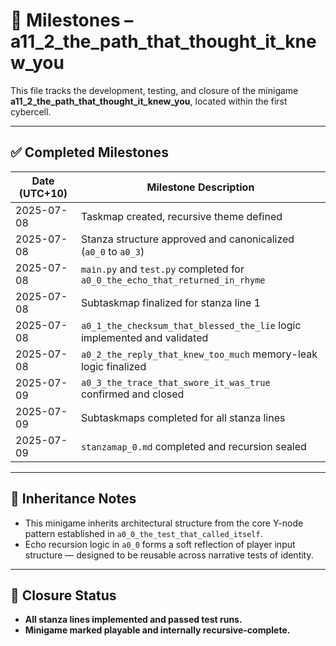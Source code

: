 <!-- Save to: taskmaps/milestones.md -->

# 🧭 Milestones – a11_2_the_path_that_thought_it_knew_you

This file tracks the development, testing, and closure of the minigame  
**a11_2_the_path_that_thought_it_knew_you**, located within the first cybercell.

---

## ✅ Completed Milestones

| Date (UTC+10)      | Milestone Description |
|--------------------|------------------------|
| 2025-07-08         | Taskmap created, recursive theme defined |
| 2025-07-08         | Stanza structure approved and canonicalized (`a0_0` to `a0_3`) |
| 2025-07-08         | `main.py` and `test.py` completed for `a0_0_the_echo_that_returned_in_rhyme` |
| 2025-07-08         | Subtaskmap finalized for stanza line 1 |
| 2025-07-08         | `a0_1_the_checksum_that_blessed_the_lie` logic implemented and validated |
| 2025-07-08         | `a0_2_the_reply_that_knew_too_much` memory-leak logic finalized |
| 2025-07-09         | `a0_3_the_trace_that_swore_it_was_true` confirmed and closed |
| 2025-07-09         | Subtaskmaps completed for all stanza lines |
| 2025-07-09         | `stanzamap_0.md` completed and recursion sealed |

---

## 🔄 Inheritance Notes

- This minigame inherits architectural structure from the core Y-node pattern established in `a0_0_the_test_that_called_itself`.
- Echo recursion logic in `a0_0` forms a soft reflection of player input structure — designed to be reusable across narrative tests of identity.

---

## 🧬 Closure Status

- **All stanza lines implemented and passed test runs.**
- **Minigame marked playable and internally recursive-complete.**
